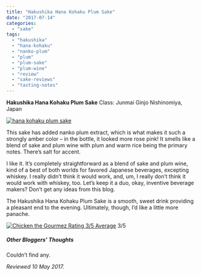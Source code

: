```yaml
---
title: "Hakushika Hana Kohaku Plum Sake"
date: "2017-07-14"
categories:
  - "sake"
tags:
  - "hakushika"
  - "hana-kohaku"
  - "nanko-plum"
  - "plum"
  - "plum-sake"
  - "plum-wine"
  - "review"
  - "sake-reviews"
  - "tasting-notes"
---
```


**Hakushika Hana Kohaku Plum Sake** Class: Junmai Ginjo Nishinomiya, Japan

[![hana kohaku plum sake](http://s3.amazonaws.com/thegourmez-wpmedia/2017/07/hana-kohaku-500x333.jpg)](http://s3.amazonaws.com/thegourmez-wpmedia/2017/07/hana-kohaku.jpg)

This sake has added nanko plum extract, which is what makes it such a strongly amber color – in the bottle, it looked more rose pink! It smells like a blend of sake and plum wine with plum and warm rice being the primary notes. There’s salt for accent.

I like it. It’s completely straightforward as a blend of sake and plum wine, kind of a best of both worlds for favored Japanese beverages, excepting whiskey. I really didn’t think it would work, and, um, I really don’t think it would work with whiskey, too. Let’s keep it a duo, okay, inventive beverage makers? Don’t get any ideas from this blog.

The Hakushika Hana Kohaku Plum Sake is a smooth, sweet drink providing a pleasant end to the evening. Ultimately, though, I’d like a little more panache.




<div class="caption">

[![Chicken the Gourmez Rating 3/5 Average](http://s3.amazonaws.com/thegourmez-wpmedia/2009/02/rating_chicken11.gif)](http://s3.amazonaws.com/thegourmez-wpmedia/2009/02/rating_chicken11.gif) 3/5</div>


##### Other Bloggers’ Thoughts

Couldn’t find any.

_Reviewed 10 May 2017._
